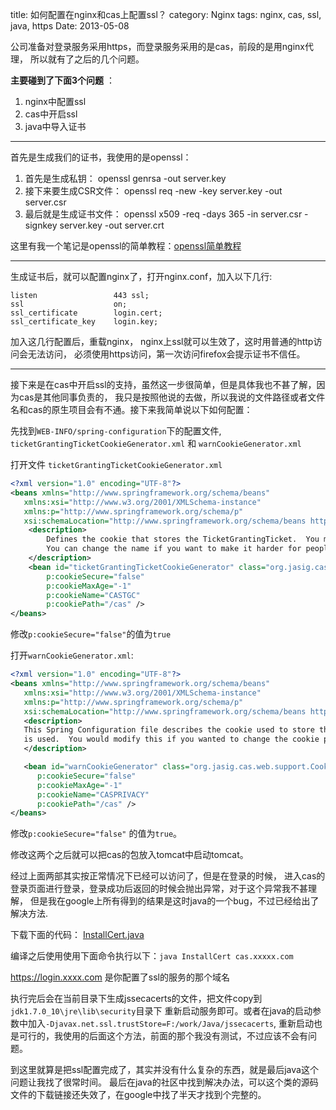 title: 如何配置在nginx和cas上配置ssl？
category: Nginx
tags: nginx, cas, ssl, java, https
Date: 2013-05-08

公司准备对登录服务采用https，而登录服务采用的是cas，前段的是用nginx代理， 所以就有了之后的几个问题。

**主要碰到了下面3个问题** ：

1. nginx中配置ssl
2. cas中开启ssl
3. java中导入证书

---------------------------------------------

首先是生成我们的证书，我使用的是openssl：

1. 首先是生成私钥： openssl genrsa -out server.key
2. 接下来要生成CSR文件： openssl req -new -key server.key -out server.csr
3. 最后就是生成证书文件： openssl x509 -req -days 365 -in server.csr -signkey server.key -out server.crt

这里有我一个笔记是openssl的简单教程：[openssl简单教程](https://www.evernote.com/shard/s25/sh/233c0eda-2f70-4756-8907-50dc0bff82c2/92861a2bd473f1d703bcead620080d27)

------------------------------------------

生成证书后，就可以配置nginx了，打开nginx.conf，加入以下几行:

```nginx
listen                 443 ssl;
ssl                    on;
ssl_certificate        login.cert;
ssl_certificate_key    login.key;
```

加入这几行配置后，重载nginx， nginx上ssl就可以生效了，这时用普通的http访问会无法访问， 必须使用https访问，第一次访问firefox会提示证书不信任。

----------------------------------------------

接下来是在cas中开启ssl的支持，虽然这一步很简单，但是具体我也不甚了解，因为cas是其他同事负责的， 我只是按照他说的去做，所以我说的文件路径或者文件名和cas的原生项目会有不通。接下来我简单说以下如何配置：

先找到`WEB-INFO/spring-configuration`下的配置文件, `ticketGrantingTicketCookieGenerator.xml` 和 `warnCookieGenerator.xml`

打开文件 `ticketGrantingTicketCookieGenerator.xml`

```xml
<?xml version="1.0" encoding="UTF-8"?>
<beans xmlns="http://www.springframework.org/schema/beans"
   xmlns:xsi="http://www.w3.org/2001/XMLSchema-instance"
   xmlns:p="http://www.springframework.org/schema/p"
   xsi:schemaLocation="http://www.springframework.org/schema/beans http://www.springframework.org/schema/beans/spring-beans-3.0.xsd">
    <description>
        Defines the cookie that stores the TicketGrantingTicket.  You most likely should never modify these (especially the "secure" property).
        You can change the name if you want to make it harder for people to guess.
    </description>
    <bean id="ticketGrantingTicketCookieGenerator" class="org.jasig.cas.web.support.CookieRetrievingCookieGenerator"
        p:cookieSecure="false"
        p:cookieMaxAge="-1"
        p:cookieName="CASTGC"
        p:cookiePath="/cas" />
</beans>
```

修改`p:cookieSecure="false"`的值为`true`

打开`warnCookieGenerator.xml`:

```xml
<?xml version="1.0" encoding="UTF-8"?>
<beans xmlns="http://www.springframework.org/schema/beans"
   xmlns:xsi="http://www.w3.org/2001/XMLSchema-instance"
   xmlns:p="http://www.springframework.org/schema/p"
   xsi:schemaLocation="http://www.springframework.org/schema/beans http://www.springframework.org/schema/beans/spring-beans-3.0.xsd">
   <description>
   This Spring Configuration file describes the cookie used to store the WARN parameter so that a user is warned whenever the CAS service
   is used.  You would modify this if you wanted to change the cookie path or the name.
   </description>

   <bean id="warnCookieGenerator" class="org.jasig.cas.web.support.CookieRetrievingCookieGenerator"
      p:cookieSecure="false"
      p:cookieMaxAge="-1"
      p:cookieName="CASPRIVACY"
      p:cookiePath="/cas" />
</beans>
```

修改`p:cookieSecure="false"` 的值为`true`。

修改这两个之后就可以把cas的包放入tomcat中启动tomcat。

经过上面两部其实按正常情况下已经可以访问了，但是在登录的时候， 进入cas的登录页面进行登录，登录成功后返回的时候会抛出异常，对于这个异常我不甚理解， 但是我在google上所有得到的结果是这时java的一个bug，不过已经给出了解决方法.

下载下面的代码： [InstallCert.java](https://gist.github.com/turbidsoul/5506661)

<script src="https://gist.github.com/turbidsoul/5506661.js"></script>

编译之后使用使用下面命令执行以下：`java InstallCert cas.xxxxx.com`

https://login.xxxx.com 是你配置了ssl的服务的那个域名

执行完后会在当前目录下生成jssecacerts的文件，把文件copy到`jdk1.7.0_10\jre\lib\security`目录下 重新启动服务即可。或者在java的启动参数中加入`-Djavax.net.ssl.trustStore=F:/work/Java/jssecacerts`, 重新启动也是可行的，我使用的后面这个方法，前面的那个我没有测试，不过应该不会有问题。

到这里就算是把ssl配置完成了，其实并没有什么复杂的东西，就是最后java这个问题让我找了很常时间。 最后在java的社区中找到解决办法，可以这个类的源码文件的下载链接还失效了，在google中找了半天才找到个完整的。
